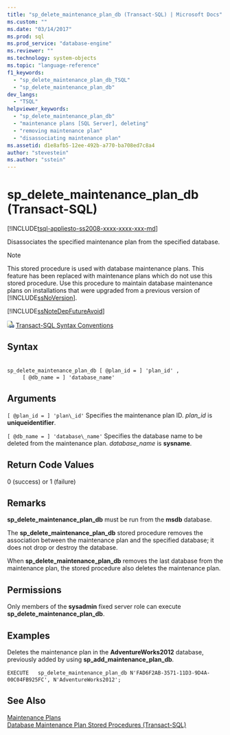 ```yaml
---
title: "sp_delete_maintenance_plan_db (Transact-SQL) | Microsoft Docs"
ms.custom: ""
ms.date: "03/14/2017"
ms.prod: sql
ms.prod_service: "database-engine"
ms.reviewer: ""
ms.technology: system-objects
ms.topic: "language-reference"
f1_keywords: 
  - "sp_delete_maintenance_plan_db_TSQL"
  - "sp_delete_maintenance_plan_db"
dev_langs: 
  - "TSQL"
helpviewer_keywords: 
  - "sp_delete_maintenance_plan_db"
  - "maintenance plans [SQL Server], deleting"
  - "removing maintenance plan"
  - "disassociating maintenance plan"
ms.assetid: d1e8afb5-12ee-492b-a770-ba708ed7c8a4
author: "stevestein"
ms.author: "sstein"
---
```

# sp_delete_maintenance_plan_db (Transact-SQL)
[!INCLUDE[tsql-appliesto-ss2008-xxxx-xxxx-xxx-md](../../includes/tsql-appliesto-ss2008-xxxx-xxxx-xxx-md.md)]

  Disassociates the specified maintenance plan from the specified database.  
  
> [!NOTE]  
>  This stored procedure is used with database maintenance plans. This feature has been replaced with maintenance plans which do not use this stored procedure. Use this procedure to maintain database maintenance plans on installations that were upgraded from a previous version of [!INCLUDE[ssNoVersion](../../includes/ssnoversion-md.md)].  
  
 [!INCLUDE[ssNoteDepFutureAvoid](../../includes/ssnotedepfutureavoid-md.md)]  
  
 ![Topic link icon](../../database-engine/configure-windows/media/topic-link.gif "Topic link icon") [Transact-SQL Syntax Conventions](../../t-sql/language-elements/transact-sql-syntax-conventions-transact-sql.md)  
  
## Syntax  
  
```  
  
sp_delete_maintenance_plan_db [ @plan_id = ] 'plan_id' ,   
     [ @db_name = ] 'database_name'   
```  
  
## Arguments  
`[ @plan_id = ] 'plan\_id'`
 Specifies the maintenance plan ID. *plan_id* is **uniqueidentifier**.  
  
`[ @db_name = ] 'database\_name'`
 Specifies the database name to be deleted from the maintenance plan. *database_name* is **sysname**.  
  
## Return Code Values  
 0 (success) or 1 (failure)  
  
## Remarks  
 **sp_delete_maintenance_plan_db** must be run from the **msdb** database.  
  
 The **sp_delete_maintenance_plan_db** stored procedure removes the association between the maintenance plan and the specified database; it does not drop or destroy the database.  
  
 When **sp_delete_maintenance_plan_db** removes the last database from the maintenance plan, the stored procedure also deletes the maintenance plan.  
  
## Permissions  
 Only members of the **sysadmin** fixed server role can execute **sp_delete_maintenance_plan_db**.  
  
## Examples  
 Deletes the maintenance plan in the **AdventureWorks2012** database, previously added by using **sp_add_maintenance_plan_db**.  
  
```  
EXECUTE   sp_delete_maintenance_plan_db N'FAD6F2AB-3571-11D3-9D4A-00C04FB925FC', N'AdventureWorks2012';  
```  
  
## See Also  
 [Maintenance Plans](../../relational-databases/maintenance-plans/maintenance-plans.md)   
 [Database Maintenance Plan Stored Procedures &#40;Transact-SQL&#41;](../../relational-databases/system-stored-procedures/database-maintenance-plan-stored-procedures-transact-sql.md)  
  
  
